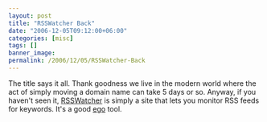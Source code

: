 ```yaml
---
layout: post
title: "RSSWatcher Back"
date: "2006-12-05T09:12:00+06:00"
categories: [misc]
tags: []
banner_image: 
permalink: /2006/12/05/RSSWatcher-Back
---
```


The title says it all. Thank goodness we live in the modern world where the act of simply moving a domain name can take 5 days or so. Anyway, if you haven't seen it, <a href="http://www.rsswatcher.com">RSSWatcher</a> is simply a site that lets you monitor RSS feeds for keywords. It's a good <a href="http://www.egoaddict.com">ego</a> tool.
